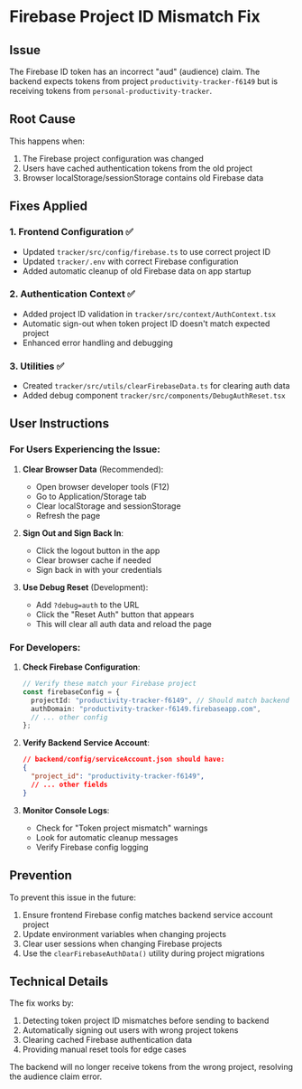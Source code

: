 # Firebase Project ID Mismatch Fix

## Issue
The Firebase ID token has an incorrect "aud" (audience) claim. The backend expects tokens from project `productivity-tracker-f6149` but is receiving tokens from `personal-productivity-tracker`.

## Root Cause
This happens when:
1. The Firebase project configuration was changed
2. Users have cached authentication tokens from the old project
3. Browser localStorage/sessionStorage contains old Firebase data

## Fixes Applied

### 1. Frontend Configuration ✅
- Updated `tracker/src/config/firebase.ts` to use correct project ID
- Updated `tracker/.env` with correct Firebase configuration
- Added automatic cleanup of old Firebase data on app startup

### 2. Authentication Context ✅
- Added project ID validation in `tracker/src/context/AuthContext.tsx`
- Automatic sign-out when token project ID doesn't match expected project
- Enhanced error handling and debugging

### 3. Utilities ✅
- Created `tracker/src/utils/clearFirebaseData.ts` for clearing auth data
- Added debug component `tracker/src/components/DebugAuthReset.tsx`

## User Instructions

### For Users Experiencing the Issue:

1. **Clear Browser Data** (Recommended):
   - Open browser developer tools (F12)
   - Go to Application/Storage tab
   - Clear localStorage and sessionStorage
   - Refresh the page

2. **Sign Out and Sign Back In**:
   - Click the logout button in the app
   - Clear browser cache if needed
   - Sign back in with your credentials

3. **Use Debug Reset** (Development):
   - Add `?debug=auth` to the URL
   - Click the "Reset Auth" button that appears
   - This will clear all auth data and reload the page

### For Developers:

1. **Check Firebase Configuration**:
   ```typescript
   // Verify these match your Firebase project
   const firebaseConfig = {
     projectId: "productivity-tracker-f6149", // Should match backend
     authDomain: "productivity-tracker-f6149.firebaseapp.com",
     // ... other config
   };
   ```

2. **Verify Backend Service Account**:
   ```json
   // backend/config/serviceAccount.json should have:
   {
     "project_id": "productivity-tracker-f6149",
     // ... other fields
   }
   ```

3. **Monitor Console Logs**:
   - Check for "Token project mismatch" warnings
   - Look for automatic cleanup messages
   - Verify Firebase config logging

## Prevention

To prevent this issue in the future:
1. Ensure frontend Firebase config matches backend service account project
2. Update environment variables when changing projects
3. Clear user sessions when changing Firebase projects
4. Use the `clearFirebaseAuthData()` utility during project migrations

## Technical Details

The fix works by:
1. Detecting token project ID mismatches before sending to backend
2. Automatically signing out users with wrong project tokens
3. Clearing cached Firebase authentication data
4. Providing manual reset tools for edge cases

The backend will no longer receive tokens from the wrong project, resolving the audience claim error.
